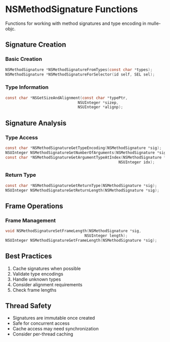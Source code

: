 # NSMethodSignature Functions

Functions for working with method signatures and type encoding in
mulle-objc.

## Signature Creation

### Basic Creation

``` c
NSMethodSignature *NSMethodSignatureFromTypes(const char *types);
NSMethodSignature *NSMethodSignatureForSelector(id self, SEL sel);
```

### Type Information

``` c
const char *NSGetSizeAndAlignment(const char *typePtr, 
                                NSUInteger *sizep, 
                                NSUInteger *alignp);
```

## Signature Analysis

### Type Access

``` c
const char *NSMethodSignatureGetTypeEncoding(NSMethodSignature *sig);
NSUInteger NSMethodSignatureGetNumberOfArguments(NSMethodSignature *sig);
const char *NSMethodSignatureGetArgumentTypeAtIndex(NSMethodSignature *sig, 
                                                  NSUInteger idx);
```

### Return Type

``` c
const char *NSMethodSignatureGetReturnType(NSMethodSignature *sig);
NSUInteger NSMethodSignatureGetReturnLength(NSMethodSignature *sig);
```

## Frame Operations

### Frame Management

``` c
void NSMethodSignatureSetFrameLength(NSMethodSignature *sig, 
                                   NSUInteger length);
NSUInteger NSMethodSignatureGetFrameLength(NSMethodSignature *sig);
```

## Best Practices

1.  Cache signatures when possible
2.  Validate type encodings
3.  Handle unknown types
4.  Consider alignment requirements
5.  Check frame lengths

## Thread Safety

-   Signatures are immutable once created
-   Safe for concurrent access
-   Cache access may need synchronization
-   Consider per-thread caching
